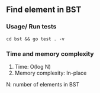 ## Find element in BST


### Usage/ Run tests
```
cd bst && go test . -v
```

### Time and memory complexity

1. Time: O(log N)
2. Memory complexity: In-place

N: number of elements in BST
